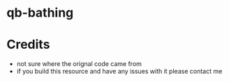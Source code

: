 # qb-bathing

# Credits
- not sure where the orignal code came from
- if you build this resource and have any issues with it please contact me
